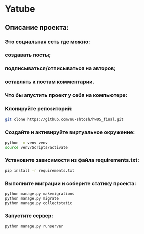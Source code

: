 # Yatube
## Описание проекта:
### Это социальная сеть где можно:
### создавать посты;
### подписываться/отписываться на авторов;
### оставлять к постам комментарии.

### Что бы апустить проект у себя на компьютере:
### Клонируйте репозиторий:
```sh
git clone https://github.com/nu-shtosh/hw05_final.git
```
### Создайте и активируйте виртуальное окружение:
```sh
python -m venv venv
source venv/Scripts/activate
```
### Установите зависимости из файла requirements.txt:
```sh
pip install -r requirements.txt
```
### Выполните миграции и соберите статику проекта:
```sh
python manage.py makemigrations
python manage.py migrate
python manage.py collectstatic
```
### Запустите сервер:
```sh
python manage.py runserver
```
